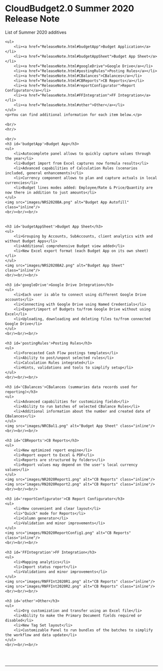 <html>
<body>

<head>
    <meta charset="UTF-8">
    <title>CloudBudget2.0 Release Note</title>
</head>

<h1 id='pageTop'>CloudBudget2.0 Summer 2020 Release Note</h1>
<div>
    <p>List of Summer 2020 additives</p>

    <ul>
        <li><a href="ReleaseNote.html#budgetApp">Budget Application</a></li>
        <li><a href="ReleaseNote.html#budgetAppSheet">Budget App Sheet</a></li>
        <li><a href="ReleaseNote.html#googleDrive">Google Drive</a></li>
        <li><a href="ReleaseNote.html#postingRules">Posting Rules</a></li>
        <li><a href="ReleaseNote.html#CBalances">CBalances</a></li>
        <li><a href="ReleaseNote.html#CBReports">CB Reports</a></li>
        <li><a href="ReleaseNote.html#reportConfigurator">Report Configurator</a></li>
        <li><a href="ReleaseNote.html#FFIntegration">FF Integration</a></li>
        <li><a href="ReleaseNote.html#other">Other</a></li>
    </ul>
    <p>You can find additional information for each item below.</p>

    <br/>
    <hr/>

    <br/>
    <h3 id='budgetApp'>Budget App</h3>
    <ul>
        <li>Autocomplete panel allows to quickly capture values through the year</li>
        <li>Budget import from Excel captures now formula results</li>
        <li>Advanced capabilities of Calculation Rules (scenarios included, general enhancements)</li>
        <li>Currency component allows to plan and capture actuals in local currencies</li>
        <li>Budget lines modes added: Employee/Rate & Price/Quantity are now there in addition to just amounts</li>
    </ul>
    <img src="images/NRS2020BA.png" alt="Budget App Autofill" class="inline"/>
    <br/><br/><br/>


    <h3 id='budgetAppSheet'>Budget App Sheet</h3>
    <ul>
        <li>Grouping by Accounts, SubAccounts, client analytics with and without Budget Apps</li>
        <li>Additional comprehensive Budget view added</li>
        <li>New Excel export format (each Budget App on its own sheet)</li>
    </ul>
    <img src="images/NRS2020BA2.png" alt="Budget App Sheet" class="inline"/>
    <br/><br/><br/>

    <h3 id='googleDrive'>Google Drive Integration</h3>
    <ul>
        <li>Each user is able to connect using different Google Drive accounts</li>
        <li>Connecting with Google Drive using Named Credentials</li>
        <li>Export/import of Budgets to/from Google Drive without using Excel</li>
        <li>Uploading, downloading and deleting files to/from connected Google Drive</li>
    </ul>
    <br/><br/><br/>

    <h3 id='postingRules'>Posting Rules</h3>
    <ul>
        <li>Forecasted Cash Flow postings templates</li>
        <li>Ability to post/unpost selected rules</li>
        <li>Calculation Rules integrated</li>
        <li>Hints, validations and tools to simplify setup</li>
    </ul>
    <br/><br/><br/>

    <h3 id='CBalances'>CBalances (summaries data records used for reporting)</h3>
    <ul>
        <li>Advanced capabilities for customizing fields</li>
        <li>Ability to run batches of selected CBalance Rules</li>
        <li>Additional information about the number and created date of CBalances</li>
    </ul>
    <img src="images/NRCBal1.png" alt="Budget App Sheet" class="inline"/>
    <br/><br/><br/>

    <h3 id='CBReports'>CB Reports</h3>
    <ul>
        <li>New optimized report engine</li>
        <li>Report export to Excel & PDF</li>
        <li>Reports are structured by folders</li>
        <li>Report values may depend on the user's local currency values</li>
    </ul>
    <img src="images/NR2020Report1.png" alt="CB Reports" class="inline"/>
    <img src="images/RN2020Report2.png" alt="CB Reports" class="inline"/>
    <br/><br/><br/>

    <h3 id='reportConfigurator'>CB Report Configurator</h3>
    <ul>
        <li>New convenient and clear layout</li>
        <li>"Quick" mode for Reports</li>
        <li>Column generator</li>
        <li>Validation and minor improvements</li>
    </ul>
    <img src="images/RN2020ReportConfig1.png" alt="CB Reports" class="inline"/>
    <br/><br/><br/>

    <h3 id='FFIntegration'>FF Integration</h3>
    <ul>
        <li>Mapping analytics</li>
        <li>Import status report</li>
        <li>Validations and minor improvements</li>
    </ul>
    <img src="images/RNFFInt2020R1.png" alt="CB Reports" class="inline"/>
    <img src="images/RNFFInt2020R2.png" alt="CB Reports" class="inline"/>
    <br/><br/><br/>

    <h3 id='other'>Other</h3>
    <ul>
        <li>Org customization and transfer using an Excel file</li>
        <li>Ability to make the Primary Document fields required or disabled</li>
        <li>New Tag Set layout</li>
        <li>Customizable Panel to run bundles of the batches to simplify the workflow and data update</li>
    </ul>
    <br/><br/><br/>

</div>
<br/>

<br/>
<hr/>
<!--<div>
    Navigate to:
    <p><a href="https://cloudbudgetinc.github.io/Docs/CBCore">CB Base Documentation</a></p>
</div>-->

<button onclick="topFunction()" id="myBtn" title="Go to top">Top</button>

<script>
    let mybutton = document.getElementById("myBtn");
    window.onscroll = function () {
        scrollFunction()
    };

    function scrollFunction() {
        mybutton.style.display = document.body.scrollTop > 20 || document.documentElement.scrollTop > 20 ? "block" : "none";
    }

    function topFunction() {
        document.body.scrollTop = 0;
        document.documentElement.scrollTop = 0;
    }
</script>

<style>
    #myBtn {
        display: none;
        position: fixed;
        bottom: 20px;
        right: 30px;
        z-index: 99;
        font-size: 18px;
        border: 1px solid #b5e853;
        outline: none;
        background-color: #171717;
        color: #b5e853;
        cursor: pointer;
        padding: 15px;
        border-radius: 4px;
    }

    #myBtn:hover {
        background-color: #181818;
    }
</style>


</body>
</html>